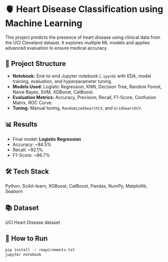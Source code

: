 # 🫀 Heart Disease Classification using Machine Learning

This project predicts the presence of heart disease using clinical data from the UCI Cleveland dataset. It explores multiple ML models and applies advanced evaluation to ensure medical accuracy.

## 📁 Project Structure
- **Notebook:** End-to-end Jupyter notebook (`.ipynb`) with EDA, model training, evaluation, and hyperparameter tuning.
- **Models Used:** Logistic Regression, KNN, Decision Tree, Random Forest, Naive Bayes, SVM, XGBoost, CatBoost.
- **Evaluation Metrics:** Accuracy, Precision, Recall, F1-Score, Confusion Matrix, ROC Curve.
- **Tuning:** Manual tuning, `RandomizedSearchCV`, and `GridSearchCV`.

## 📊 Results
- Final model: **Logistic Regression**
- Accuracy: ~84.5%
- Recall: ~92.1%
- F1-Score: ~86.7%

## 🛠 Tech Stack
Python, Scikit-learn, XGBoost, CatBoost, Pandas, NumPy, Matplotlib, Seaborn

## 📚 Dataset
UCI Heart Disease dataset  


## 🚀 How to Run
```bash
pip install -r requirements.txt
jupyter notebook
